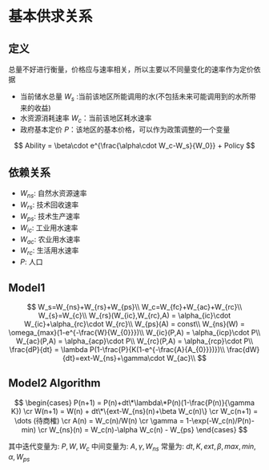 # 基本供求关系

## 定义

总量不好进行衡量，价格应与速率相关，所以主要以不同量变化的速率作为定价依据

- 当前储水总量 $W_s$ :当前该地区所能调用的水(不包括未来可能调用到的水所带来的收益)
- 水资源消耗速率 $W_c$：当前该地区耗水速率
- 政府基本定价 $P$：该地区的基本价格，可以作为政策调整的一个变量


$$
Ability = \beta\cdot e^{\frac{\alpha\cdot W_c-W_s}{W_0}} + Policy
$$

## 依赖关系

- $W_{ns}$: 自然水资源速率
- $W_{rs}$: 技术回收速率
- $W_{ps}$: 技术生产速率
- $W_{ic}$: 工业用水速率
- $W_{ac}$: 农业用水速率
- $W_{rc}$: 生活用水速率
- $P$: 人口

## Model1

$$
W_s=W_{ns}+W_{rs}+W_{ps}\\
W_c=W_{fc}+W_{ac}+W_{rc}\\
W_{s}=W_{c}\\
W_{rs}(W_{ic},W_{rc},A) = \alpha_{ic}\cdot W_{ic}+\alpha_{rc}\cdot W_{rc}\\
W_{ps}(A) = const\\
W_{ns}(W) = \omega_{max}(1-e^{-\frac{W}{W_{0}}})\\
W_{ic}(P,A) = \alpha_{icp}\cdot P\\
W_{ac}(P,A) = \alpha_{acp}\cdot P\\
W_{rc}(P,A) = \alpha_{rcp}\cdot P\\
\frac{dP}{dt} = \lambda P(1-\frac{P}{K(1-e^{-\frac{A}{A_{0}}})})\\
\frac{dW}{dt}=ext-W_{ns}+\gamma\cdot W_{ac}\\
$$

## Model2 Algorithm


$$
\begin{cases}
P(n+1) = P(n)+dt\*\lambda\*P(n)(1-\frac{P(n)}{\gamma K}) \cr
W(n+1) = W(n) + dt\*\{ext-W_{ns}(n)+\beta W_c(n)\} \cr
W_c(n+1) = \dots (待商榷) \cr
A(n) = W_c(n)/W(n) \cr
\gamma = 1-\exp(-W_c(n)/P(n)-min) \cr
W_{ns}(n) = W_c(n)-\alpha W_c(n) - W_{ps}
\end{cases}
$$

其中迭代变量为: $P, W ,W_c$
中间变量为: $A, \gamma, W_{ns}$
常量为: $dt, K, ext, \beta, max, min, \alpha, W_{ps}$

